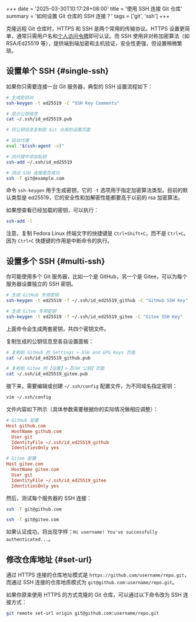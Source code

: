 +++
date = '2025-03-30T10:17:28+08:00'
title = '使用 SSH 连接 Git 仓库'
summary = '如何设置 Git 仓库的 SSH 连接？'
tags = ['git', 'ssh']
+++

克隆远程 Git 仓库时，HTTPS 和 SSH 是两个常用的传输协议。HTTPS 设置更简单，通常只需用户名和[个人访问令牌][personal-access-token]即可认证。而 SSH 使用非对称加密算法（如 RSA/Ed25519 等），提供端到端加密和主机验证，安全性更强，但设置稍微繁琐。

## 设置单个 SSH {#single-ssh}

如果你只需要连接一台 Git 服务器，典型的 SSH 设置流程如下：

```sh
# 生成密钥对
ssh-keygen -t ed25519 -C "SSH Key Comments"

# 显示公钥信息
cat ~/.ssh/id_ed25519.pub

# 将公钥信息复制到 Git 仓库的设置页面

# 启动代理
eval "$(ssh-agent -s)"

# 向代理中添加私钥
ssh-add ~/.ssh/id_ed25519

# 测试 SSH 连接是否成功
ssh -T git@example.com
```

命令 `ssh-keygen` 用于生成密钥，它的 `-t` 选项用于指定加密算法类型。目前的默认类型是 ed25519，它的安全性和加解密性能都要高于以前的 rsa 加密算法。

如果想查看已经加载的密钥，可以执行：

```sh
ssh-add -l
```

注意，复制 Fedora Linux 终端文字的快捷键是 `Ctrl+Shift+C`，而不是 `Ctrl+C`。因为 `Ctrl+C` 快捷键的作用是中断命令的执行。

## 设置多个 SSH {#multi-ssh}

你可能使用多个 Git 服务器，比如一个是 GitHub，另一个是 Gitee，可以为每个服务器设置独立的 SSH 密钥。

```sh
# 生成 GitHub 专用密钥
ssh-keygen -t ed25519 -f ~/.ssh/id_ed25519_github -C "GitHub SSH Key"

# 生成 Gitee 专用密钥
ssh-keygen -t ed25519 -f ~/.ssh/id_ed25519_gitee -C "Gitee SSH Key"
```

上面命令会生成两套密钥，共四个密钥文件。

复制生成的公钥信息至各自设置面板：

```sh
# 复制到 GitHub 的 Settings > SSH and GPG Keys 页面
cat ~/.ssh/id_ed25519_github.pub

# 复制到 Gitee 的【设置】>【SSH 公钥】页面
cat ~/.ssh/id_ed25519_gitee.pub
```

接下来，需要编辑或创建 `~/.ssh/config` 配置文件，为不同域名指定密钥：

```sh
vim ~/.ssh/config
```

文件内容如下所示（具体参数需要根据你的实际情况做相应调整）：

```ini
# GitHub 配置
Host github.com
  HostName github.com
  User git
  IdentityFile ~/.ssh/id_ed25519_github
  IdentitiesOnly yes

# Gitee 配置
Host gitee.com
  HostName gitee.com
  User git
  IdentityFile ~/.ssh/id_ed25519_gitee
  IdentitiesOnly yes
```

然后，测试每个服务器的 SSH 连接：

```sh
ssh -T git@github.com

ssh -T git@gitee.com
```

如果认证成功，将出现字样：`Hi username! You've successfully authenticated...`。

## 修改仓库地址 {#set-url}

通过 HTTPS 连接的仓库地址模式是 `https://github.com/username/repo.git`，而通过 SSH 连接的仓库地质模式为 `git@github.com:username/repo.git`。

如果你原来使用 HTTPS 的方式克隆的 Git 仓库，可以通过以下命令改为 SSH 连接方式：

```sh
git remote set-url origin git@github.com:username/repo.git
```

[personal-access-token]: https://docs.github.com/en/authentication/keeping-your-account-and-data-secure/managing-your-personal-access-tokens#about-personal-access-tokens
